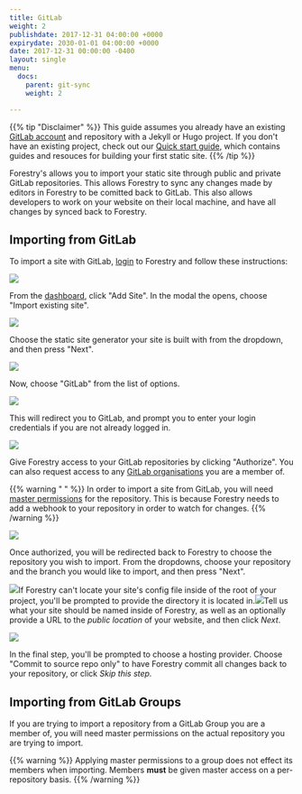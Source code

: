 ```yaml
---
title: GitLab
weight: 2
publishdate: 2017-12-31 04:00:00 +0000
expirydate: 2030-01-01 04:00:00 +0000
date: 2017-12-31 00:00:00 -0400
layout: single
menu:
  docs:
    parent: git-sync
    weight: 2

---
```

{{% tip "Disclaimer" %}}
This guide assumes you already have an existing [GitLab account](https://gitlab.com/users/sign_in) and repository with a Jekyll or Hugo project. If you don't have an existing project, check out our [Quick start guide](/docs/welcome/quick-start), which contains guides and resouces for building your first static site.
{{% /tip %}}

Forestry's allows you to import your static site through public and private GitLab repositories. This allows Forestry to sync any changes made by editors in Forestry to be comitted back to GitLab. This also allows developers to work on your website on their local machine, and have all changes by synced back to Forestry.

## Importing from GitLab

To import a site with GitLab, [login](https://app.forestry.io/login) to Forestry and follow these instructions:

![](/uploads/2018/01/12.png)

From the [dashboard](https://app.forestry.io/dashboard), click "Add Site". In the modal the opens, choose "Import existing site".

![](/uploads/2018/01/23.png)

Choose the static site generator your site is built with from the dropdown, and then press "Next".

![](/uploads/2018/01/34.png)

Now, choose "GitLab" from the list of options.

![](/uploads/2018/01/4.png)

This will redirect you to GitLab, and prompt you to enter your login credentials if you are not already logged in.

![](/uploads/2018/01/5.png)

Give Forestry access to your GitLab repositories by clicking "Authorize". You can also request access to any [GitLab organisations](#importing-from-a-gitlab-organisation) you are a member of.

{{% warning " " %}}
In order to import a site from GitLab, you will need [master permissions](https://gitlab.com/help/user/permissions) for the repository. This is because Forestry needs to add a webhook to your repository in order to watch for changes.
{{% /warning %}}

![](/uploads/2018/01/46.png)

Once authorized, you will be redirected back to Forestry to choose the repository you wish to import. From the dropdowns, choose your repository and the branch you would like to import, and then press "Next".

![](/uploads/2018/01/47.png)If Forestry can't locate your site's config file inside of the root of your project, you'll be prompted to provide the directory it is located in.![](/uploads/2018/01/48.png)Tell us what your site should be named inside of Forestry, as well as an optionally provide a URL to the _public location_ of your website, and then click _Next_.

![](/uploads/2018/01/3.png)

In the final step, you'll be prompted to choose a hosting provider. Choose "Commit to source repo only" to have Forestry commit all changes back to your repository, or click _Skip this step._

## Importing from GitLab Groups

If you are trying to import a repository from a GitLab Group you are a member of, you will need master permissions on the actual repository you are trying to import.

{{% warning %}}
Applying master permissions to a group does not effect its members when importing. Members **must** be given master access on a per-repository basis.
{{% /warning %}}